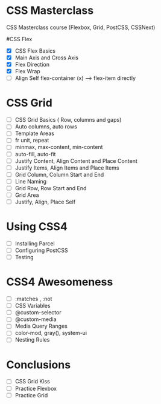 # CSS Masterclass

  CSS Masterclass course (Flexbox, Grid, PostCSS, CSSNext)

#CSS Flex
  - [x] CSS Flex Basics
  - [x] Main Axis and Cross Axis 
  - [x] Flex Direction
  - [x] Flex Wrap
  - [ ] Align Self
    flex-container (x) --> flex-item directly
 # CSS Grid

  - [ ] CSS Grid Basics ( Row, columns and gaps)
  - [ ] Auto columns, auto rows
  - [ ] Template Areas
  - [ ] fr unit, repeat
  - [ ] minmax, max-content, min-content
  - [ ] auto-fill, auto-fit
  - [ ] Justify Content, Align Content and Place Content
  - [ ] Justify Items, Align Items and Place Items
  - [ ] Grid Column, Column Start and End
  - [ ] Line Naming
  - [ ] Grid Row, Row Start and End
  - [ ] Grid Area
  - [ ] Justify, Align, Place Self
 # Using CSS4

   - [ ] Installing Parcel
   - [ ] Configuring PostCSS
   - [ ] Testing
 # CSS4 Awesomeness

   - [ ] :matches , :not
   - [ ] CSS Variables
   - [ ] @custom-selector
   - [ ] @custom-media
   - [ ] Media Query Ranges
   - [ ] color-mod, gray(), system-ui
   - [ ] Nesting Rules
 # Conclusions

   - [ ] CSS Grid Kiss
   - [ ] Practice Flexbox
   - [ ] Practice Grid